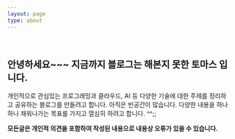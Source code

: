 ```yaml
---
layout: page
type: about
---
```

<br>

## 안녕하세요~~~ 지금까지 블로그는 해본지 못한 **토마스** 입니다.

개인적으로 관심있는 프로그래밍과 클라우드, AI 등 다양한 기술에 대한 주제를 정리하고 공유하는 블로그를 만들려고 합니다.
아직은 빈공간이 많습니다. 다양한 내용을 하나하나 채워나가는 목표를 가지고 열심히 하려고 합니다. ^^;;
<br>

**모든글은 개인적 의견을 포함하여 작성된 내용으로 내용상 오류가 있을 수 있습니다.**
